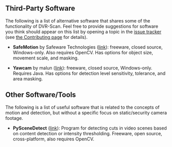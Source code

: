 
## Third-Party Software

The following is a list of alternative software that shares some of the functionality of DVR-Scan.  Feel free to provide suggestions for software you think should appear on this list by opening a topic in the [issue tracker](https://github.com/Breakthrough/DVR-Scan/issues) (see <a href="../../contributing/">the Contributing page</a> for details).

 - **SafeMotion** by Safeware Technologies ([link](http://www.safeware.ca/support.php)): freeware, closed source, Windows-only. Also requires OpenCV. Has options for object size, movement scale, and masking.

 - **Yawcam** by malun ([link](http://www.yawcam.com/)): freeware, closed source, Windows-only.  Requires Java.  Has options for detection level sensitivity, tolerance, and area masking.


## Other Software/Tools

The following is a list of useful software that is related to the concepts of motion and detection, but without a specific focus on static/security camera footage.

 - **PySceneDetect** ([link](https://github.com/Breakthrough/PySceneDetect)): Program for detecting cuts in video scenes based on content detection or intensity thresholding.  Freeware, open source, cross-platform, also requires OpenCV.

